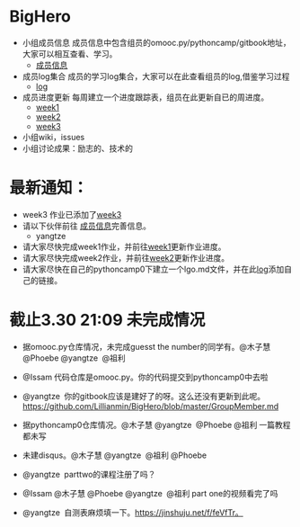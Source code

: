 # BigHero

* 小组成员信息
  成员信息中包含组员的omooc.py/pythoncamp/gitbook地址，大家可以相互查看、学习。
  * [成员信息](https://github.com/Lillianmin/BigHero/blob/master/GroupMember.md)
* 成员log集合
  成员的学习log集合，大家可以在此查看组员的log,借鉴学习过程
  * [log](https://github.com/Lillianmin/BigHero/blob/master/log.md)
* 成员进度更新
  每周建立一个进度跟踪表，组员在此更新自已的周进度。
  * [week1](https://github.com/Lillianmin/BigHero/blob/master/homework/week1.md)
  * [week2](https://github.com/Lillianmin/BigHero/blob/master/homework/week2.md)
  * [week3](https://github.com/Lillianmin/BigHero/blob/master/homework/week3.md)
* 小组wiki，issues
* 小组讨论成果：励志的、技术的

# 最新通知：
* week3 作业已添加了[week3](https://github.com/Lillianmin/BigHero/blob/master/homework/week3.md)
* 请以下伙伴前往 [成员信息](https://github.com/Lillianmin/BigHero/blob/master/GroupMember.md)完善信息。
  * yangtze
* 请大家尽快完成week1作业，并前往[week1](https://github.com/Lillianmin/BigHero/blob/master/homework/week1.md)更新作业进度。
* 请大家尽快完成week2作业，并前往[week2](https://github.com/Lillianmin/BigHero/blob/master/homework/week2.md)更新作业进度。
* 请大家尽快在自己的pythoncamp0下建立一个lgo.md文件，并在此[log](https://github.com/Lillianmin/BigHero/blob/master/log.md)添加自己的链接。

# 截止3.30 21:09 未完成情况
* 据omooc.py仓库情况，未完成guesst the number的同学有。@木子慧 @Phoebe @yangtze  @祖利 

* @Issam 代码仓库是omooc.py。你的代码提交到pythoncamp0中去啦

* @yangtze  你的gitbook应该是建好了的呀。这么还没有更新到此呢。https://github.com/Lillianmin/BigHero/blob/master/GroupMember.md 
* 据pythoncamp0仓库情况。@木子慧 @yangtze  @Phoebe @祖利 一篇教程都未写

* 未建disqus。@木子慧 @yangtze  @祖利 @Phoebe 

* @yangtze  parttwo的课程注册了吗？

* @Issam @木子慧 @Phoebe @yangtze  @祖利 part one的视频看完了吗

* @yangtze  自测表麻烦填一下。https://jinshuju.net/f/feVfTr。

